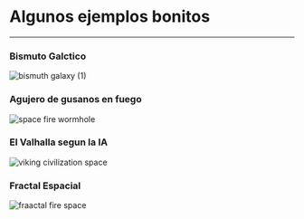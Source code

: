 <h1> Algunos ejemplos bonitos </h1>

<hr>
<h3>Bismuto Galctico</h3>

![bismuth galaxy (1)](https://user-images.githubusercontent.com/44590893/154610144-241a0190-4fab-49e4-bb8d-6a37a3fc0a36.png)

<h3>Agujero de gusanos en fuego</h3>

![space fire wormhole](https://user-images.githubusercontent.com/44590893/154610216-be7d0fdd-7de2-458f-95da-1ef487e9da27.png)

<h3>El Valhalla segun la IA</h3>

![viking civilization space](https://user-images.githubusercontent.com/44590893/154610288-dfdbfa93-ba02-44ec-81fe-148a99067da9.png)

<h3>Fractal Espacial</h3>

![fraactal fire space](https://user-images.githubusercontent.com/44590893/154610363-ebd48d8c-80b0-44e9-b569-c8f0fda33f49.png)
